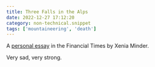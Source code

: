 ```yaml
---
title: Three Falls in the Alps
date: 2022-12-27 17:12:20
category: non-technical.snippet
tags: ['mountaineering', 'death']
---
```


A [personal essay](https://www.ft.com/content/21926438-5c29-49f5-b10d-f0d1fecb7ade) in the Financial Times by Xenia Minder.

Very sad, very strong.
